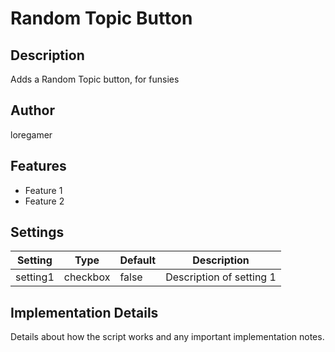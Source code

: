 # Random Topic Button

## Description
Adds a Random Topic button, for funsies

## Author
loregamer

## Features
- Feature 1
- Feature 2

## Settings
| Setting | Type | Default | Description |
|---------|------|---------|-------------|
| setting1 | checkbox | false | Description of setting 1 |

## Implementation Details
Details about how the script works and any important implementation notes.
